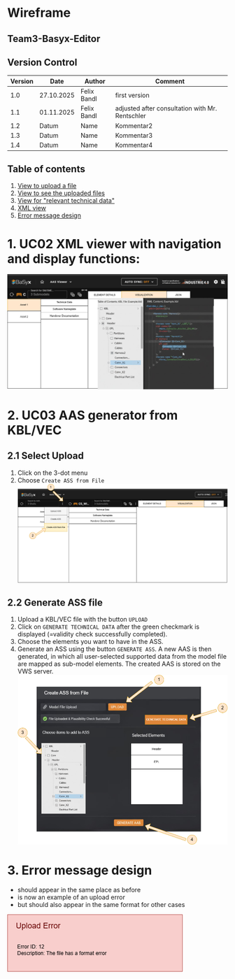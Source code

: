 # Wireframe
## Team3-Basyx-Editor

## Version Control

|Version|Date|Author|Comment|
|-----|-----------|------------|---------------------|
|1.0|27.10.2025|Felix Bandl|first version|
|1.1|01.11.2025|Felix Bandl|adjusted after consultation with Mr. Rentschler|
|1.2|Datum|Name|Kommentar2|
|1.3|Datum|Name|Kommentar3|
|1.4|Datum|Name|Kommentar4|

## Table of contents
1. [View to upload a file](#1-view-to-upload-a-file-eg-kbl-img)
2. [View to see the uploaded files](#2view-to-see-the-uploaded-files)
3. [View for "relevant technical data"](#3-view-for-relevant-technical-data)
4. [XML view](#4-xml-view)
5. [Error message design](#5-error-message-design)

# 1. UC02 XML viewer with navigation and display functions:

![XML View](images/wireframes/XMLView.png)

# 2. UC03 AAS generator from KBL/VEC
## 2.1 Select Upload
1. Click on the 3-dot menu
2. Choose `Create ASS from File`
![uploaded files](images/wireframes/GenerateASS.png)

## 2.2 Generate ASS file
1. Upload a KBL/VEC file with the button `UPLOAD`
2. Click on `GENERATE TECHNICAL DATA` after the green checkmark is displayed (=validity check successfully completed).
3. Choose the elements you want to have in the ASS.
4. Generate an ASS using the button `GENERATE ASS`. A new AAS is then generated, in which all user-selected supported data from the model file are mapped as sub-model elements. The created AAS is stored on the VWS server.
![Generate ASS file](images/wireframes/GenerateASSFile.png)
 
# 3. Error message design
- should appear in the same place as before
- is now an example of an upload error
- but should also appear in the same format for other cases

![view rror message](images/wireframes/FileError.drawio.png)
